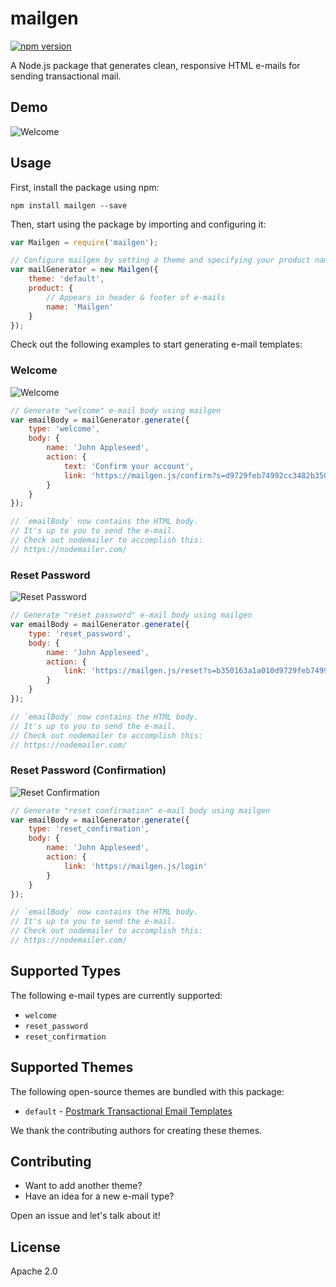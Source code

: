 # mailgen
[![npm version](https://badge.fury.io/js/mailgen.svg)](https://www.npmjs.com/package/mailgen)

A Node.js package that generates clean, responsive HTML e-mails for sending transactional mail.

## Demo

![Welcome](https://raw.github.com/eladnava/mailgen/master/screenshots/default/welcome.png) 

## Usage

First, install the package using npm:

```shell
npm install mailgen --save
```

Then, start using the package by importing and configuring it:

```js
var Mailgen = require('mailgen');

// Configure mailgen by setting a theme and specifying your product name
var mailGenerator = new Mailgen({
    theme: 'default',
    product: {
        // Appears in header & footer of e-mails
        name: 'Mailgen'
    }
});
```

Check out the following examples to start generating e-mail templates:

### Welcome

![Welcome](https://raw.github.com/eladnava/mailgen/master/screenshots/default/welcome.png) 

```js
// Generate "welcome" e-mail body using mailgen
var emailBody = mailGenerator.generate({
    type: 'welcome',
    body: {
        name: 'John Appleseed',
        action: {
            text: 'Confirm your account',
            link: 'https://mailgen.js/confirm?s=d9729feb74992cc3482b350163a1a010'
        }
    }
});

// `emailBody` now contains the HTML body.
// It's up to you to send the e-mail. 
// Check out nodemailer to accomplish this: 
// https://nodemailer.com/
```

### Reset Password

![Reset Password](https://raw.github.com/eladnava/mailgen/master/screenshots/default/password_reset.png) 

```js
// Generate "reset password" e-mail body using mailgen
var emailBody = mailGenerator.generate({
    type: 'reset_password',
    body: {
        name: 'John Appleseed',
        action: {
            link: 'https://mailgen.js/reset?s=b350163a1a010d9729feb74992c1a010'
        }
    }
});

// `emailBody` now contains the HTML body.
// It's up to you to send the e-mail. 
// Check out nodemailer to accomplish this: 
// https://nodemailer.com/
```

### Reset Password (Confirmation)

![Reset Confirmation](https://raw.github.com/eladnava/mailgen/master/screenshots/default/password_reset.png) 

```js
// Generate "reset confirmation" e-mail body using mailgen
var emailBody = mailGenerator.generate({
    type: 'reset_confirmation',
    body: {
        name: 'John Appleseed',
        action: {
            link: 'https://mailgen.js/login'
        }
    }
});

// `emailBody` now contains the HTML body.
// It's up to you to send the e-mail. 
// Check out nodemailer to accomplish this: 
// https://nodemailer.com/
```
## Supported Types

The following e-mail types are currently supported:

* `welcome`
* `reset_password`
* `reset_confirmation`

## Supported Themes

The following open-source themes are bundled with this package:

* `default` - [Postmark Transactional Email Templates](https://github.com/wildbit/postmark-templates)

We thank the contributing authors for creating these themes.

## Contributing

* Want to add another theme?
* Have an idea for a new e-mail type?

Open an issue and let's talk about it!

## License

Apache 2.0